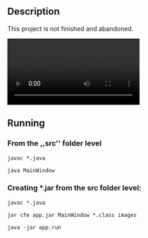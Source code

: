 ## Description

This project is not finished and abandoned.

![video](readme-files/solar-system-2d-preview.mp4)

## Running

### From the ,,src'' folder level
`javac *.java`

`java MainWindow`

### Creating *.jar from the src folder level:

`javac *.java`

`jar cfe app.jar MainWindow *.class images`

`java -jar app.run`